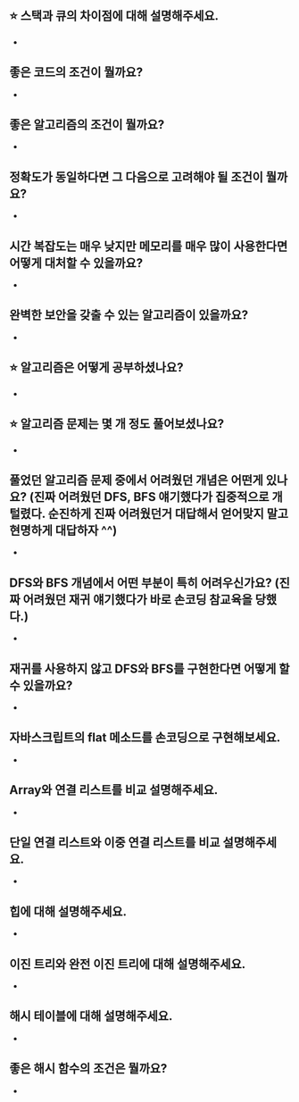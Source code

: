 ## ⭐ 스택과 큐의 차이점에 대해 설명해주세요.

-

## 좋은 코드의 조건이 뭘까요?

-

## 좋은 알고리즘의 조건이 뭘까요?

-

## 정확도가 동일하다면 그 다음으로 고려해야 될 조건이 뭘까요?

-

## 시간 복잡도는 매우 낮지만 메모리를 매우 많이 사용한다면 어떻게 대처할 수 있을까요?

-

## 완벽한 보안을 갖출 수 있는 알고리즘이 있을까요?

-

## ⭐ 알고리즘은 어떻게 공부하셨나요?

-

## ⭐ 알고리즘 문제는 몇 개 정도 풀어보셨나요?

-

## 풀었던 알고리즘 문제 중에서 어려웠던 개념은 어떤게 있나요? (진짜 어려웠던 DFS, BFS 얘기했다가 집중적으로 개털렸다. 순진하게 진짜 어려웠던거 대답해서 얻어맞지 말고 현명하게 대답하자 ^^)

-

## DFS와 BFS 개념에서 어떤 부분이 특히 어려우신가요? (진짜 어려웠던 재귀 얘기했다가 바로 손코딩 참교육을 당했다.)

-

## 재귀를 사용하지 않고 DFS와 BFS를 구현한다면 어떻게 할 수 있을까요?

-

## 자바스크립트의 flat 메소드를 손코딩으로 구현해보세요.

-

## Array와 연결 리스트를 비교 설명해주세요.

-

## 단일 연결 리스트와 이중 연결 리스트를 비교 설명해주세요.

-

## 힙에 대해 설명해주세요.

-

## 이진 트리와 완전 이진 트리에 대해 설명해주세요.

-

## 해시 테이블에 대해 설명해주세요.

-

## 좋은 해시 함수의 조건은 뭘까요?

-
